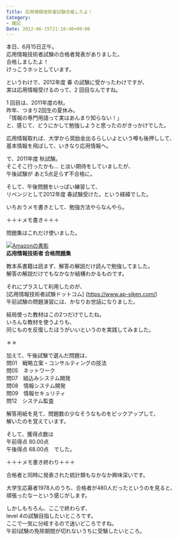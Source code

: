 ```yaml
---
Title: 応用情報技術者試験合格したよ！
Category:
- 雑記
Date: 2012-06-15T21:10:40+09:00
---
```


本日、6月15日正午。  
応用情報技術者試験の合格者発表がありました。  
合格しましたよ！  
けっこうホッとしています。  
  

というわけで、2012年度 春 の試験に受かったわけですが、  
実は応用情報受けるのって、2 回目なんですね。  

1 回目は、2011年度の秋。  
昨年、つまり2回生の夏休み。  
「情報の専門用語って実はあんまり知らない！」  
と、感じて、どうにかして勉強しようと思ったのがきっかけでした。  

応用情報取れば、大学から奨励金出るらしいよという噂も後押しして、  
基本情報を飛ばして、いきなり応用情報へ。  

で、2011年度 秋試験。  
そこそこ行ったかも... と淡い期待をしていましたが、  
午後試験が あと5点足らず不合格に。  

そして、午後問題をいっぱい練習して、  
リベンジとして2012年度 春試験受けた。という経緯でした。  
  

いちおうメモ書きとして、勉強方法やらなんやら。  

＋＋＋メモ書き＋＋＋  

問題集はこれだけ使いました。  

<a href="https://www.amazon.co.jp/gp/product/4798124265?ie=UTF8&linkCode=li2&tag=ab1025-22&linkId=a8f27788ba915d56916d9c40d7e374a4&language=ja_JP&ref_=as_li_ss_il" target="_blank"><img border="0" src="//ws-fe.  amazon-adsystem.com/widgets/q?_encoding=UTF8&ASIN=4798124265&Format=_SL160_&ID=AsinImage&MarketPlace=JP&ServiceVersion=20070822&WS=1&tag=ab1025-22&language=ja_JP" alt="Amazonの書影" ></a><img src="https://ir-jp.amazon-adsystem.com/e/ir?  t=ab1025-22&language=ja_JP&l=li2&o=9&a=4798124265" width="1" height="1" border="0" alt="" style="border:none !important; margin:0px !important;" />  
<b>応用情報技術者 合格問題集</b>  

教本系書籍は読まず、解答の解説だけ読んで勉強してました。  
解答の解説だけでもなかなか結構わかるものです。  

それにプラスして利用したのが、  
[応用情報技術者試験ドットコム] (https://www.ap-siken.com/)  
午前試験の問題演習には、かなりお世話になりました。  

結局使った教材はこの2つだけでしたね。  
いろんな教材を使うよりも、  
同じものを反復したほうがいいというのを実践してみました。  
  

＊＊  

加えて、午後試験で選んだ問題は、  
問01　戦略立案・コンサルティングの技法  
問05　ネットワーク  
問07　組込みシステム開発  
問08　情報システム開発  
問09　情報セキュリティ  
問12　システム監査  

解答用紙を見て、問題数の少なそうなものをピックアップして、  
解いたのを覚えています。  
  

そして、獲得点数は  
午前得点 80.00点  
午後得点 68.00点　でした。  

＋＋＋メモ書き終わり＋＋＋  
  

合格者と同時に発表された統計類もなかなか興味深いです。  

大学生応募者1978人のうち、合格者が480人だったというのを見ると、  
頑張ったなーという感じがします。  
  

しかしもちろん、ここで終わらず、  
level 4の試験目指したいところです。  
ここで一気に分岐するので迷いどころですね。  
午前Ⅰ試験の免除期間が切れないうちに受験したいところ。  
